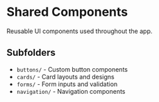 # Shared Components

Reusable UI components used throughout the app.

## Subfolders
- `buttons/` - Custom button components
- `cards/` - Card layouts and designs
- `forms/` - Form inputs and validation
- `navigation/` - Navigation components